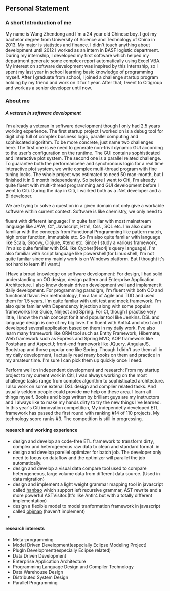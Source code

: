 ## Personal Statement

### A short Introduction of me
My name is Wang Zhendong and I'm a 24 year old Chinese boy. I got my bachelor degree from University of Science and Technology of China in 2013. My major is statistics and finance. I didn't touch anything about development until 2012 I worked as an intern in BASF logistic department. During my internship, I developed my first software which helped my department generate some complex report automatically using Excel VBA. My interest on software development was inspired by this internship, so I spent my last year in school learning basic knowledge of programming myself. After I graduate from school, I joined a challenge startup program holding by my friend and work on it for 1 year. After that, I went to Citigroup and work as a senior developer until now. 

### About me

##### A veteran in software development
I'm already a veteran in software development though I only had 2.5 years working experience. The first startup project I worked on is a debug tool for digit chip full of complex business logic, parallel computing and sophiscated algorithm. To be more concrete, just name two challenges here. The first one is we need to generate non-trivil dynamic GUI according to the user's configuration on the runtime. The GUI contains sophisticated and interactive plot system. The second one is a parallel related challenge. To guarantee both the performancehe and synchronous logic for a real time interactive plot system, we write complex multi-thread program with fine tuning locks. The whole project was estimated to need 50 man-month, but I finished it in 9 month independently. So before I went to Citi, I'm already quite fluent with multi-thread programming and GUI development before I went to Citi. During the day in Citi, I worked both as a .Net developer and a BI developer. 

We are trying to solve a question in a given domain not only give a workable software within current context. Software is like chemistry, we only need to 

fluent with different language: I'm quite familiar with most mainstream language like JAVA, C#, Javascript, Html, Css , SQL etc. I'm also quite familiar with the concepts from Functional Programming like pattern match, high order function, immutable etc. So I'm also quite famliar with language like Scala, Groovy, Clojure, Xtend etc. Since I study a various framework, I'm also quite famliar with DSL like Cypher(Neo4j's query language). I'm also familiar with script language like powershell(for Linux shell, I'm not quite famliar since my mainly work is on Windows platform. But I thought it's not hard to learn if I want.)  

I Have a broad knowledge on software development: For design, I had solid understanding on OO design, design pattern and Enterprise Application Architecture. I also know domain driven development well and implement it daily development. For programming paradigm, I'm fluent with both OO and functional flavor. For methodology, I'm a fan of Agile and TDD and used them for 1.5 years. I'm quite famliar with unit test and mock framework. I'm also quite famliar with Dependency Injection along with some popular frameworks like Guice, Ninject and Spring. For CI, though I practise very little, I know the main concept for it and popular tool like Jenkins. DSL and language design is one of my big love. I'm fluent with Antlr4 and xtext and I developed several application based on them in my daily work. I've also learn many framework like ORM tool such as Entity Framework, Hibernate; Web framework such as Express and Spring MVC; AOP framework like Postsharp and AspectJ; front-end framework like JQuery, AngularJS, Bootstrap and those popular one like Spring. Though I didn't use them all in my daily development, I actually read many books on them and practice in my amateur time. I'm sure I can pick them up quickly once I need. 

Perform well on independent development and research: From my startup project to my current work in Citi, I was always working on the most challenge tasks range from complex algorithm to sophisticated architecture. I also work on some extenal DSL design and complier related tasks. And usually seldom people could provide me help on these area. I learn all things myself. Books and blogs written by brilliant guys are my instructors and I always like to make my hands dirty to try the new things I've learned. In this year's Citi innovation competition, My independetly developed ETL framework has passed the first round with ranking #14 of 110 projects. My technology score ranks #3. The competition is still in progressing.

#### research and working experience
* design and develop an code-free ETL framework to transform dirty, complex and heterogeneous raw data to clean and standard format. in <Company>
* design and develop parellel optimizer for batch job. The developer only need to focus on dataflow and the optimizer will parallel the job automatically.
* design and develop a visual data compare tool used to compare heterogeneous, large volume data from different data source. (Used in data migration)  
* design and implement a light weight grammar mapping tool in javascript called [hanbao](https://github.com/qweasd1/hanbao) which support left recursive grammar, AST rewrite and a more powerful ASTVisitor.(It's like Antlr4 but with a totally different implementation) 
* design a flexible model to model tranformation framework in javascript called [objmap](https://github.com/qweasd1/Refactor/blob/master/ideas/Supplement/objmap.md) (haven't implement)
* 


#### research interests
* Meta-programming
* Model Driven Development(especially Eclipse Modeling Project)
* PlugIn Development(especially Eclipse related)
* Data Driven Development
* Enterprise Application Architecture
* Programming Language Design and Compiler Technology
* Data Warehouse Design
* Distributed System Design
* Parallel Programming


### 
